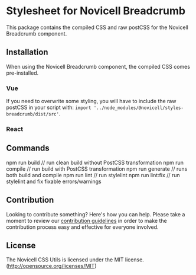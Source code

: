 # Stylesheet for Novicell Breadcrumb
This package contains the compiled CSS and raw postCSS for the Novicell Breadcrumb component.

## Installation
When using the Novicell Breadcrumb component, the compiled CSS comes pre-installed.

### Vue
If you need to overwrite some styling, you will have to include the raw postCSS in your script with: `import '../node_modules/@novicell/styles-breadcrumb/dist/src'`.
### React

## Commands
npm run build // run clean build without PostCSS transformation
npm run compile // run build with PostCSS transformation
npm run generate // runs both build and compile
npm run lint // run stylelint
npm run lint:fix // run stylelint and fix fixable errors/warnings

## Contribution
Looking to contribute something? Here's how you can help. Please take a moment to review our [contribution guidelines](https://github.com/Novicell/novicell-frontend/wiki/Contribution-guidelines) in order to make the contribution process easy and effective for everyone involved.

## License
The Novicell CSS Utils is licensed under the MIT license. (http://opensource.org/licenses/MIT)
